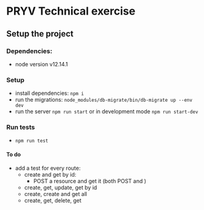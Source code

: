 # PRYV Technical exercise

## Setup the project

### Dependencies:
  * node version v12.14.1

### Setup
  * install dependencies: `npm i`
  * run the migrations: `node_modules/db-migrate/bin/db-migrate up --env dev`
  * run the server `npm run start` or in development mode `npm run start-dev`

### Run tests
  * `npm run test`

#### To do
  * add a test for every route:
    * create and get by id:
      * POST a resource and get it (both POST and )
    * create, get, update, get by id
    * create, create and get all
    * create, get, delete, get
